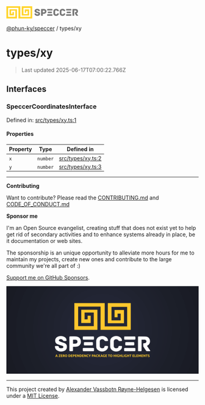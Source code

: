 <div><img alt="SPECCER logo" src="https://raw.githubusercontent.com/phun-ky/speccer/main/public/logo-speccer-horizontal-colored-package.svg?raw=true" style="max-height:32px;"/></div>

[@phun-ky/speccer](../README.md) / types/xy

# types/xy

> Last updated 2025-06-17T07:00:22.766Z

## Interfaces

### SpeccerCoordinatesInterface

Defined in:
[src/types/xy.ts:1](https://github.com/phun-ky/speccer/blob/main/src/types/xy.ts#L1)

#### Properties

| Property           | Type     | Defined in                                                                           |
| ------------------ | -------- | ------------------------------------------------------------------------------------ |
| <a id="x"></a> `x` | `number` | [src/types/xy.ts:2](https://github.com/phun-ky/speccer/blob/main/src/types/xy.ts#L2) |
| <a id="y"></a> `y` | `number` | [src/types/xy.ts:3](https://github.com/phun-ky/speccer/blob/main/src/types/xy.ts#L3) |

---

**Contributing**

Want to contribute? Please read the
[CONTRIBUTING.md](https://github.com/phun-ky/speccer/blob/main/CONTRIBUTING.md)
and
[CODE_OF_CONDUCT.md](https://github.com/phun-ky/speccer/blob/main/CODE_OF_CONDUCT.md)

**Sponsor me**

I'm an Open Source evangelist, creating stuff that does not exist yet to help
get rid of secondary activities and to enhance systems already in place, be it
documentation or web sites.

The sponsorship is an unique opportunity to alleviate more hours for me to
maintain my projects, create new ones and contribute to the large community
we're all part of :)

[Support me on GitHub Sponsors](https://github.com/sponsors/phun-ky).

![Speccer banner, with logo and slogan: A zero dependency package to annotate or highlight elements](https://github.com/phun-ky/speccer/blob/main/public/speccer-banner.png?raw=true)

---

This project created by [Alexander Vassbotn Røyne-Helgesen](http://phun-ky.net)
is licensed under a [MIT License](https://choosealicense.com/licenses/mit/).
